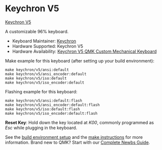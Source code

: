 # Keychron V5

[Keychron V5](https://i.imgur.com/PZ2RE2B.jpg[/img])

A customizable 96% keyboard.

* Keyboard Maintainer: [Keychron](https://github.com/keychron)
* Hardware Supported: Keychron V5
* Hardware Availability: [Keychron V5 QMK Custom Mechanical Keyboard](https://www.keychron.com/products/keychron-v5-qmk-custom-mechanical-keyboard)

Make example for this keyboard (after setting up your build environment):

    make keychron/v5/ansi:default
    make keychron/v5/ansi_encoder:default
    make keychron/v5/iso:default
    make keychron/v5/iso_encoder:default

Flashing example for this keyboard:

    make keychron/v5/ansi:default:flash
    make keychron/v5/ansi_encoder:default:flash
    make keychron/v5/iso:default:flash
    make keychron/v5/iso_encoder:default:flash

**Reset Key**: Hold down the key located at *K00*, commonly programmed as *Esc* while plugging in the keyboard.

See the [build environment setup](https://docs.qmk.fm/#/getting_started_build_tools) and the [make instructions](https://docs.qmk.fm/#/getting_started_make_guide) for more information. Brand new to QMK? Start with our [Complete Newbs Guide](https://docs.qmk.fm/#/newbs).
